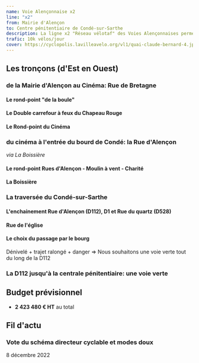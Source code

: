 ```yaml
---
name: Voie Alençonnaise x2
line: "x2"
from: Mairie d'Alençon
to: Centre pénitentiaire de Condé-sur-Sarthe
description: La ligne x2 "Réseau vélotaf" des Voies Alençonnaises permettra de relier la Mairie d'Alençon au Centre pénitentiaire de Condé-sur-Sarthe en passant par la rue de Bretagne, la rue d'Alençon, le bourg de Condé-sur-Sarthe et la D112. Cette ligne a la particularité d'accueillir de nombreux points durs; rond-points dangereux, carrefour du chapeau rouge et D112!
trafic: 10k vélos/jour
cover: https://cyclopolis.lavilleavelo.org/vl1/quai-claude-bernard-4.jpg
---
```


## Les tronçons (d'Est en Ouest)

### de la Mairie d'Alençon au Cinéma: Rue de Bretagne

#### Le rond-point "de la boule"

#### Le Double carrefour à feux du Chapeau Rouge

#### Le Rond-point du Cinéma

### du cinéma à l'entrée du bourd de Condé: la Rue d'Alençon
*via La Boissière*

#### Le rond-point Rues d'Alençon - Moulin à vent - Charité

#### La Boissière

### La traversée du Condé-sur-Sarthe

#### L'enchainement Rue d'Alençon (D112), D1 et Rue du quartz (D528)

#### Rue de l'église

#### Le choix du passage par le bourg
Dénivelé + trajet ralongé + danger
=> Nous souhaitons une voie verte tout du long de la D112

### La D112 jusqu'à la centrale pénitentiaire: une voie verte

## Budget prévisionnel
- **2 423 480 € HT** au total

## Fil d'actu

### Vote du schéma directeur cyclable et modes doux
8 décembre 2022

